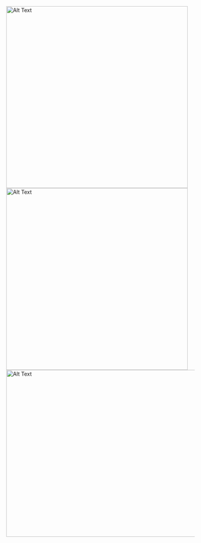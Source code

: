 <img src="https://github.com/lexiskernel/planetary_photography/blob/main/moon_moon_ring_planets.jpg" alt="Alt Text" width="485" height="485">

<img src="https://github.com/lexiskernel/planetary_photography/blob/main/planets_andromeda_orion_moon.jpg" alt="Alt Text" width="485" height="485">

<img src="https://github.com/lexiskernel/planetary_photography/blob/main/planets_pleiades.jpg" alt="Alt Text" width="550" height="445">
